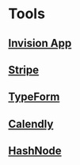 # Tools

## [Invision App](https://projects.invisionapp.com)
## [Stripe](https://stripe.com/)
## [TypeForm](https://www.typeform.com/)
## [Calendly](https://calendly.com)
## [HashNode](https://hashnode.com/)
